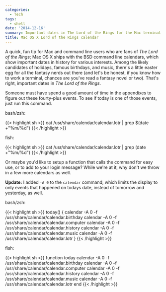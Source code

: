 ```yaml
---
categories:
  - Tech
tags:
  - shell
date: '2014-12-16'
summary: Important dates in The Lord of the Rings for the Mac terminal
title: Mac OS X Lord of the Rings calendar
---
```



A quick, fun tip for Mac and command line users who are fans of _The Lord of the Rings_; Mac OS X ships with the BSD command line calendars, which show important dates in history for various interests. Among the likely candidates of holidays, famous birthdays, and music, there's a little easter egg for all the fantasy nerds out there (and let's be honest, if you know how to work a terminal, chances are you've read a fantasy novel or two). That's right, important dates in _The Lord of the Rings_.

Someone must have spend a good amount of time in the appendixes to figure out these fourty-plus events. To see if today is one of those events, just run this command.

bash/zsh:

{{< highlight sh >}}
cat /usr/share/calendar/calendar.lotr | grep $(date +"%m/%d")
{{< /highlight >}}

fish:

{{< highlight sh >}}
cat /usr/share/calendar/calendar.lotr | grep (date +"%m/%d")
{{< /highlight >}}

Or maybe you'd like to setup a function that calls the command for easy use, or to add to your login message? While we're at it, why don't we throw in a few more calendars as well.

**Update:**
I added `-A 0` to the `calendar` command, which limits the display to only events that happened on todays date, instead of tomorrow and yesterday, as well.

bash/zsh:

{{< highlight sh >}}
today() {
  calendar -A 0 -f /usr/share/calendar/calendar.birthday
  calendar -A 0 -f /usr/share/calendar/calendar.computer
  calendar -A 0 -f /usr/share/calendar/calendar.history
  calendar -A 0 -f /usr/share/calendar/calendar.music
  calendar -A 0 -f /usr/share/calendar/calendar.lotr
}
{{< /highlight >}}

fish:

{{< highlight sh >}}
function today
  calendar -A 0 -f /usr/share/calendar/calendar.birthday
  calendar -A 0 -f /usr/share/calendar/calendar.computer
  calendar -A 0 -f /usr/share/calendar/calendar.history
  calendar -A 0 -f /usr/share/calendar/calendar.music
  calendar -A 0 -f /usr/share/calendar/calendar.lotr
end
{{< /highlight >}}

